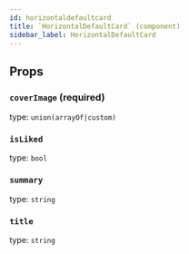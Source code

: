 ```yaml
---
id: horizontaldefaultcard
title: `HorizontalDefaultCard` (component)
sidebar_label: HorizontalDefaultCard
---
```



Props
-----

### `coverImage` (required)

type: `union(arrayOf|custom)`


### `isLiked`

type: `bool`


### `summary`

type: `string`


### `title`

type: `string`

